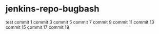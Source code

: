 # jenkins-repo-bugbash
test commit 1
commit 3
commit 5
commit 7
commit 9
commit 11
commit 13
commit 15
commit 17
commit 19
